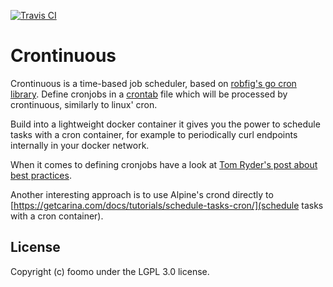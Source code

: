 [![Travis CI](https://travis-ci.org/foomo/crontinuous.svg?branch=development)](https://travis-ci.org/foomo/crontinuous)

Crontinuous
===========

Crontinuous is a time-based job scheduler, based on [robfig's go cron library](https://github.com/robfig/cron). Define cronjobs in a [crontab](http://pubs.opengroup.org/onlinepubs/9699919799/utilities/crontab.html) file which will be processed by crontinuous, similarly to linux' cron.

Build into a lightweight docker container it gives you the power to schedule tasks with a cron container, for example to periodically curl endpoints internally in your docker network.

When it comes to defining cronjobs have a look at [Tom Ryder's post about best practices](https://sanctum.geek.nz/arabesque/cron-best-practices/).

Another interesting approach is to use Alpine's crond directly to [https://getcarina.com/docs/tutorials/schedule-tasks-cron/](schedule tasks with a cron container).

License
-------

Copyright (c) foomo under the LGPL 3.0 license.
